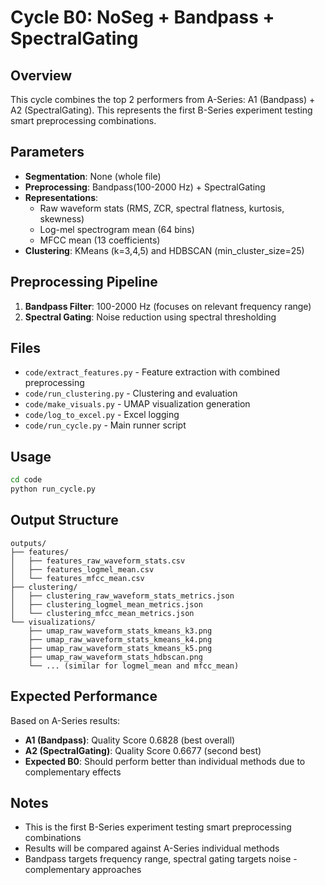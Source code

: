 # Cycle B0: NoSeg + Bandpass + SpectralGating

## Overview
This cycle combines the top 2 performers from A-Series: A1 (Bandpass) + A2 (SpectralGating). This represents the first B-Series experiment testing smart preprocessing combinations.

## Parameters
- **Segmentation**: None (whole file)
- **Preprocessing**: Bandpass(100-2000 Hz) + SpectralGating
- **Representations**: 
  - Raw waveform stats (RMS, ZCR, spectral flatness, kurtosis, skewness)
  - Log-mel spectrogram mean (64 bins)
  - MFCC mean (13 coefficients)
- **Clustering**: KMeans (k=3,4,5) and HDBSCAN (min_cluster_size=25)

## Preprocessing Pipeline
1. **Bandpass Filter**: 100-2000 Hz (focuses on relevant frequency range)
2. **Spectral Gating**: Noise reduction using spectral thresholding

## Files
- `code/extract_features.py` - Feature extraction with combined preprocessing
- `code/run_clustering.py` - Clustering and evaluation
- `code/make_visuals.py` - UMAP visualization generation
- `code/log_to_excel.py` - Excel logging
- `code/run_cycle.py` - Main runner script

## Usage
```bash
cd code
python run_cycle.py
```

## Output Structure
```
outputs/
├── features/
│   ├── features_raw_waveform_stats.csv
│   ├── features_logmel_mean.csv
│   └── features_mfcc_mean.csv
├── clustering/
│   ├── clustering_raw_waveform_stats_metrics.json
│   ├── clustering_logmel_mean_metrics.json
│   └── clustering_mfcc_mean_metrics.json
└── visualizations/
    ├── umap_raw_waveform_stats_kmeans_k3.png
    ├── umap_raw_waveform_stats_kmeans_k4.png
    ├── umap_raw_waveform_stats_kmeans_k5.png
    ├── umap_raw_waveform_stats_hdbscan.png
    └── ... (similar for logmel_mean and mfcc_mean)
```

## Expected Performance
Based on A-Series results:
- **A1 (Bandpass)**: Quality Score 0.6828 (best overall)
- **A2 (SpectralGating)**: Quality Score 0.6677 (second best)
- **Expected B0**: Should perform better than individual methods due to complementary effects

## Notes
- This is the first B-Series experiment testing smart preprocessing combinations
- Results will be compared against A-Series individual methods
- Bandpass targets frequency range, spectral gating targets noise - complementary approaches
